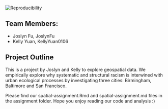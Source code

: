 
![Reproducibility](https://github.com/espm-157/geospatial-yuan-fu/workflows/Reproducibility/badge.svg)

## Team Members:

- Joslyn Fu, JoslynFu
- Kelly Yuan, KellyYuan0106

## Project Outline

This is a project by Joslyn and Kelly to explore geospatial data. We empirically explore why systematic and structural racism is interwined with urban ecological processes by investigating three cities: Birmingham, Baltimore and San Francisco.


Please find our spatial-assignment.Rmd and spatial-assignment.md files in the assignment folder.
Hope you enjoy reading our code and analysis :)







